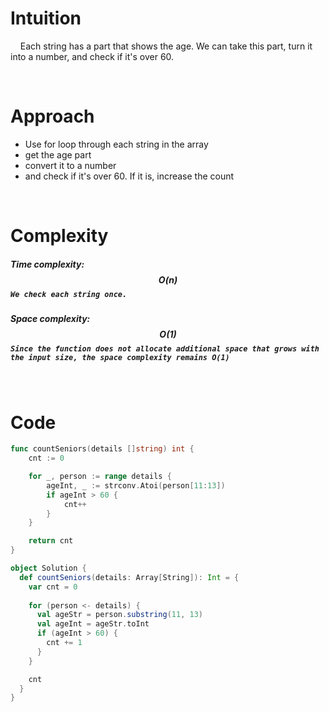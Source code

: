 # Intuition
&nbsp;&nbsp;&nbsp;&nbsp;Each string has a part that shows the age. We can take this part, turn it into a number, and check if it's over 60.


<br/>

# Approach
- Use for loop through each string in the array
- get the age part 
- convert it to a number
- and check if it's over 60. If it is, increase the count

<br/>

# Complexity
##### Time complexity: $$O(n)$$ `We check each string once.`

##### Space complexity: $$O(1)$$ `Since the function does not allocate additional space that grows with the input size, the space complexity remains O(1)`

<br/>

# Code
```go []
func countSeniors(details []string) int {
	cnt := 0

	for _, person := range details {
		ageInt, _ := strconv.Atoi(person[11:13])
		if ageInt > 60 {
			cnt++
		}
	}

	return cnt
}

```
```scala []
object Solution {
  def countSeniors(details: Array[String]): Int = {
    var cnt = 0
    
    for (person <- details) {
      val ageStr = person.substring(11, 13)
      val ageInt = ageStr.toInt
      if (ageInt > 60) {
        cnt += 1
      }
    }

    cnt
  }
}
```